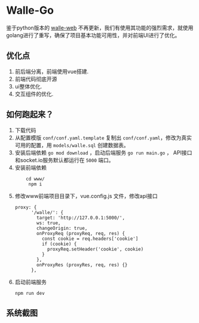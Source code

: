Walle-Go
========

鉴于python版本的 [walle-web](https://github.com/meolu/walle-web) 不再更新，我们有使用其功能的强烈需求，就使用golang进行了重写，确保了项目基本功能可用性，并对前端UI进行了优化。


优化点
---------
1. 前后端分离，前端使用vue搭建.
2. 前端代码彻底开源
3. ui整体优化.
4. 交互组件的优化.


如何跑起来？
---------

1. 下载代码
1. 从配置模版 `conf/conf.yaml.template` 复制出 `conf/conf.yaml`，修改为真实可用的配置，用 `models/walle.sql` 创建数据表。
1. 安装后端依赖 `go mod download` ，启动后端服务 `go run main.go` ， API接口和socket.io服务默认都运行在 `5000` 端口。
1. 安装前端依赖
      ```
          cd www/
           npm i  
      ```
1. 修改www前端项目目录下，vue.config.js 文件，修改api接口
      ```
      proxy: {
            '/walle/': {
              target: 'http://127.0.0.1:5000/',
              ws: true,
              changeOrigin: true,
              onProxyReq (proxyReq, req, res) {
                const cookie = req.headers['cookie']
                if (cookie) {
                  proxyReq.setHeader('cookie', cookie)
                }
              },
              onProxyRes (proxyRes, req, res) {}
            },
      ```
1. 启动前端服务
      ```
      npm run dev
      ```
      
系统截图
---------


